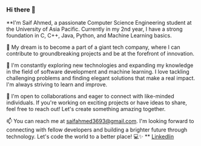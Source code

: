 ### Hi there 👋

 **I'm Saif Ahmed, a passionate Computer Science Engineering student at the University of Asia Pacific. Currently in my 2nd year, I have a strong foundation in C, C++, Java, Python, and Machine Learning basics.

🚀 My dream is to become a part of a giant tech company, where I can contribute to groundbreaking projects and be at the forefront of innovation.

🌱 I'm constantly exploring new technologies and expanding my knowledge in the field of software development and machine learning. I love tackling challenging problems and finding elegant solutions that make a real impact. I'm always striving to learn and improve.

🤝 I'm open to collaborations and eager to connect with like-minded individuals. If you're working on exciting projects or have ideas to share, feel free to reach out! Let's create something amazing together.

📫 You can reach me at saifahmed3693@gmail.com. I'm looking forward to connecting with fellow developers and building a brighter future through technology. Let's code the world to a better place! 💻✨
**
[Linkedlin](https://www.linkedin.com/in/saif-ahmed-0262b422b/)

